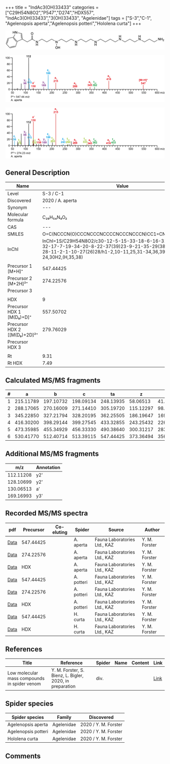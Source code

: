 +++
title = "IndAc3(OH)33433"
categories = ["C29H54N8O2","P547","D274","HDX557",
"IndAc3(OH)33433","3(OH)33433",
"Agelenidae"]
tags = ["S-3","C-1",
"Agelenopsis aperta","Agelenopsis potteri","Hololena curta"]
+++

![](/img/IndAc3(OH)33433.png)

![](/img_MSMS/547_IndAc3(OH)33433_Aa.png?classes=border)

![](/img_MSMS/547_IndAc3(OH)33433_Aa_2.png?classes=border)

## General Description

| Name                        | Value            |
|-----------------------------|------------------|
| Level                       | S-3 / C-1               |
| Discovered                  | 2020 / A. aperta |
| Synonym                     | ---              |
| Molecular formula           | C₂₉H₅₄N₈O₂       |
| CAS                         | ---              |
| SMILES | O=C(NCCCN(O)CCCNCCCNCCCCNCCCNCCCN)CC1=CNC2=C1C=CC=C2  |
| InChI  | InChI=1S/C29H54N8O2/c30-12-5-15-33-18-6-16-31-13-3-4-14-32-17-7-19-34-20-8-22-37(39)23-9-21-35-29(38)24-26-25-36-28-11-2-1-10-27(26)28/h1-2,10-11,25,31-34,36,39H,3-9,12-24,30H2,(H,35,38)  |
|                             |                  |
| Precursor 1 [M+H]⁺          | 547.44425        |
| Precursor 2 [M+2H]²⁺        | 274.22576        |
| Precursor 3                 |                  |
|                             |                  |
| HDX                         | 9                |
| Precursor HDX 1 [M(D₉)+D]⁺   | 557.50702        |
| Precursor HDX 2 [[M(D₉)+2D]²⁺ | 279.76029        |
| Precursor HDX 3             |                  |
|                             |                  |
| Rt                          | 9.31             |
| Rt HDX                      | 7.49             |

## Calculated MS/MS fragments

| # | a         | b         | c         | ta        | z         | y         | tz        |
|---|-----------|-----------|-----------|-----------|-----------|-----------|-----------|
| 1 | 215.11789 | 197.10732 | 198.09134 | 248.13935 | 58.06513 | 41.03858 | 75.09167 |
| 2 | 288.17065 | 270.16009 | 271.14410 | 305.19720 | 115.12297 | 98.09643 | 132.14952 |
| 3 | 345.22850 | 327.21794 | 328.20195 | 362.25505 | 186.19647 | 169.16993 | 203.22302 |
| 4 | 416.30200 | 398.29144 | 399.27545 | 433.32855 | 243.25432 | 226.22777 | 260.28087 |
| 5 | 473.35985 | 455.34929 | 456.33330 | 490.38640 | 300.31217 | 283.28562 | 333.33364 |
| 6 | 530.41770 | 512.40714 | 513.39115 | 547.44425 | 373.36494 | 356.33839 | 390.39149 |

## Additional MS/MS fragments

| m/z       | Annotation |
|-----------|------------|
| 112.11208 | y2'        |
| 128.10699 | y2'        |
| 130.06513 | a'         |
| 169.16993 | y3'        |

## Recorded MS/MS spectra

| pdf                                                  | Precursor | Co-eluting | Spider    | Source                       | Author        |
|------------------------------------------------------|-----------|------------|-----------|------------------------------|---------------|
| [Data](/pdf/A-aperta/547_IndAc3(OH)33433_Aa.pdf)     | 547.44425 |            | A. aperta | Fauna Laboratories Ltd., KAZ | Y. M. Forster |
| [Data](/pdf/A-aperta/547_IndAc3(OH)33433_Aa_2.pdf)   | 274.22576 |            | A. aperta | Fauna Laboratories Ltd., KAZ | Y. M. Forster |
| [Data](/pdf/A-aperta/547_IndAc3(OH)33433_Aa_HDX.pdf) | HDX       |            | A. aperta | Fauna Laboratories Ltd., KAZ | Y. M. Forster |
| [Data](/pdf/A-potteri/547_IndAc3(OH)33433_Ap.pdf) | 547.44425 |           | A. potteri | Fauna Laboratories Ltd., KAZ | Y. M. Forster |
| [Data](/pdf/A-potteri/547_IndAc3(OH)33433_Ap_2.pdf) | 274.22576 |           | A. potteri | Fauna Laboratories Ltd., KAZ | Y. M. Forster |
| [Data](/pdf/A-potteri/547_IndAc3(OH)33433_Ap_HDX.pdf) | HDX |           | A. potteri | Fauna Laboratories Ltd., KAZ | Y. M. Forster |
| [Data](/pdf/H-curta/547_IndAc3(OH)33433_Hc.pdf) | 547.44425 |           | H. curta | Fauna Laboratories Ltd., KAZ | Y. M. Forster |
| [Data](/pdf/H-curta/547_IndAc3(OH)33433_Hc_HDX.pdf) | HDX |           | H. curta | Fauna Laboratories Ltd., KAZ | Y. M. Forster |

## References

| Title     | Reference   | Spider    | Name   | Content  | Link |
|-----------|-------------|-----------|--------|----------|-----|
| Low molecular mass compounds in spider venom      | Y. M. Forster, S. Bienz, L. Bigler, 2020, in preparation          | div.       |   |   | [Link](unknown) |

## Spider species

| Spider species     | Family     | Discovered           |
|--------------------|------------|----------------------|
| Agelenopsis aperta | Agelenidae | 2020 / Y. M. Forster |
| Agelenopsis potteri | Agelenidae | 2020 / Y. M. Forster |
| Hololena curta | Agelenidae | 2020 / Y. M. Forster |

## Comments